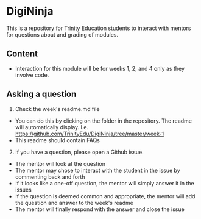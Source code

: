 # DigiNinja

This is a repository for Trinity Education students to interact with mentors for questions about and grading of modules.

## Content

* Interaction for this module will be for weeks 1, 2, and 4 only as they involve code.

## Asking a question

1) Check the week's readme.md file

* You can do this by clicking on the folder in the repository. The readme will automatically display. I.e. https://github.com/TrinityEdu/DigiNinja/tree/master/week-1
* This readme should contain FAQs

2) If you have a question, please open a Github issue.

* The mentor will look at the question
* The mentor may chose to interact with the student in the issue by commenting back and forth
* If it looks like a one-off question, the mentor will simply answer it in the issues
* If the question is deemed common and appropriate, the mentor will add the question and answer to the week's readme
* The mentor will finally respond with the answer and close the issue
